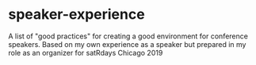 # speaker-experience
A list of "good practices" for creating a good environment for conference speakers. Based on my own experience as a speaker but prepared in my role as an organizer for satRdays Chicago 2019

